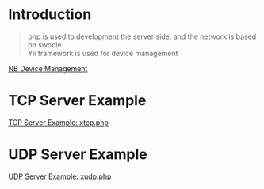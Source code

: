 # Introduction
> php is used to development the server side, and the network is based on swoole <br>
> Yii framework is used for device management<br>

[NB Device Management](http://iot.fishsemi.com/admin/public/login)

# TCP Server Example
[TCP Server Example: xtcp.php](./xtcp.php)<br>

# UDP Server Example
[UDP Server Example: xudp.php](./xudp.php)<br>

